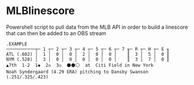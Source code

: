 # MLBlinescore

Powershell script to pull data from the MLB API in order to build a linescore that can then be added to an OBS stream

    .EXAMPLE
    ───────────┬─ 1 ┬─ 2 ┬─ 3 ┬─ 4 ┬─ 5 ┬─ 6 ┬─ 7 ╥─ R ┬─ H ┬─ E ╖
    ATL (.602) │  1 │  0 │  0 │  2 │  0 │  0 │    ║  3 │  5 │  0 ║ 
    NYM (.528) │  3 │  0 │  0 │  0 │  0 │  0 │    ║  3 │  7 │  0 ║
    ▲7th  1-2  1◆  2◇  3◇  ⚫⚫⚪  at  Citi Field in New York
    Noah Syndergaard (4.29 ERA) pitching to Dansby Swanson (.251/.325/.423) 
